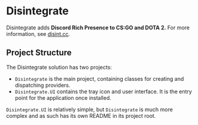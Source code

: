 # Disintegrate
Disintegrate adds **Discord Rich Presence to CS:GO and DOTA 2.** For more
information, see [disint.cc](disint.cc).

## Project Structure
The Disintegrate solution has two projects:
  - `Disintegrate` is the main project, containing classes for creating and
    dispatching providers.
  - `Disintegrate.UI` contains the tray icon and user interface. It is the
    entry point for the application once installed.
    
`Disintegrate.UI` is relatively simple, but `Disintegrate` is much more complex
and as such has its own README in its project root.